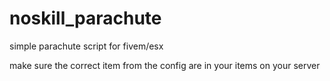 # noskill_parachute
simple parachute script for fivem/esx

make sure the correct item from the config are in your items on your server
